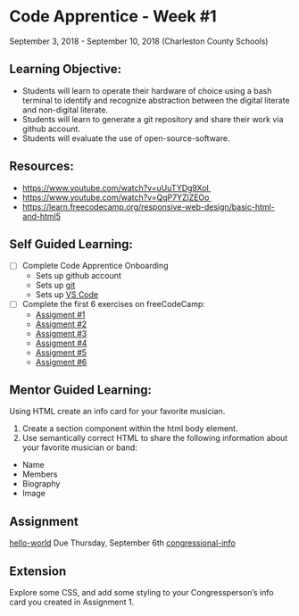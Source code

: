 # Code Apprentice - Week #1
September 3, 2018 - September 10, 2018 (Charleston County Schools)

## Learning Objective:
* Students will learn to operate their hardware of choice using a bash terminal to identify and recognize abstraction between the digital literate and non-digital literate.
* Students will learn to generate a git repository and share their work via github account.
* Students will evaluate the use of open-source-software.

## Resources:
* https://www.youtube.com/watch?v=uUuTYDg9XoI 
* https://www.youtube.com/watch?v=QqP7YZlZEOo 
* https://learn.freecodecamp.org/responsive-web-design/basic-html-and-html5

## Self Guided Learning:
- [ ] Complete Code Apprentice Onboarding
	* Sets up github account
  * Sets up [git](/onboarding/set-up-git.md)
  * Sets up [VS Code](https://code.visualstudio.com/)
- [ ] Complete the first 6 exercises on freeCodeCamp:
    - [Assigment #1](https://learn.freecodecamp.org/responsive-web-design/basic-html-and-html5/say-hello-to-html-elements)
    - [Assigment #2](https://learn.freecodecamp.org/responsive-web-design/basic-html-and-html5/headline-with-the-h2-element)
    - [Assigment #3](https://learn.freecodecamp.org/responsive-web-design/basic-html-and-html5/inform-with-the-paragraph-element)
    - [Assigment #4](https://learn.freecodecamp.org/responsive-web-design/basic-html-and-html5/inform-with-the-paragraph-element)
    - [Assigment #5](https://learn.freecodecamp.org/responsive-web-design/basic-html-and-html5/uncomment-html)
    - [Assigment #6](https://learn.freecodecamp.org/responsive-web-design/basic-html-and-html5/comment-out-html)

## Mentor Guided Learning:
Using HTML create an info card for your favorite musician.
1. Create a section component within the html body element.
2. Use semantically correct HTML to share the following information about your favorite musician or band:
  - Name
  - Members
  - Biography
  - Image
    
## Assignment
[hello-world](/assignments/week-0.md) Due Thursday, September 6th
[congressional-info](/assignments/week-1.md)
    
## Extension
Explore some CSS, and add some styling to your Congressperson’s info card you created in Assignment 1.